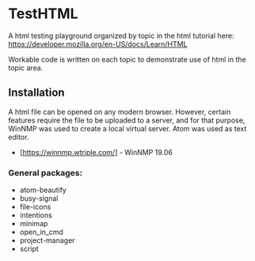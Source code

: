 # TestHTML

A html testing playground organized by topic in the html tutorial here: https://developer.mozilla.org/en-US/docs/Learn/HTML

Workable code is written on each topic to demonstrate use of html in the topic area.

## Installation

A html file can be opened on any modern browser. However, certain features require the file to be uploaded to a server, and for that purpose, WinNMP was used to create a local virtual server. Atom was used as text editor.

* [https://winnmp.wtriple.com/] - WinNMP 19.06

### General packages:

* atom-beautify
* busy-signal
* file-icons
* intentions
* minimap
* open_in_cmd
* project-manager
* script

